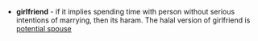 <ul>   
  <li><strong>girlfriend</strong> - if it implies spending time with person without serious intentions of marrying, then its haram. The halal version of girlfriend is <a href="https://github.com/shukkkur/myself/tree/main/dictionary/P">potential spouse</a></li> 
</ul>
